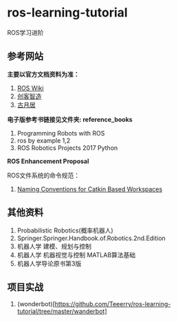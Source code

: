 # ros-learning-tutorial
ROS学习进阶

## 参考网站
**主要以官方文档资料为准：**
1. [ROS Wiki](http://wiki.ros.org/)
2. [创客智造](https://www.ncnynl.com/beginning.html)
3. [古月居](http://www.guyuehome.com/)

**电子版参考书链接见文件夹: reference_books**
1. Programming Robots with ROS
2. ros by example 1,2
3. ROS Robotics Projects 2017 Python

**ROS Enhancement Proposal**

ROS文件系统的命令规范：
1. [Naming Conventions for Catkin Based Workspaces](http://www.ros.org/reps/rep-0128.html)

## 其他资料
1. Probabilistic Robotics(概率机器人)
2. Springer.Springer.Handbook.of.Robotics.2nd.Edition
3. 机器人学 建模、规划与控制
4. 机器人学 机器视觉与控制 MATLAB算法基础
5. 机器人学导论原书第3版

## 项目实战
1. (wonderbot)[https://github.com/Teeerry/ros-learning-tutorial/tree/master/wanderbot]
